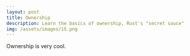 ```yaml
---
layout: post
title: Ownership
description: Learn the basics of ownership, Rust's "secret sauce"
img: /assets/images/15.png
---
```


Ownership is very cool.
